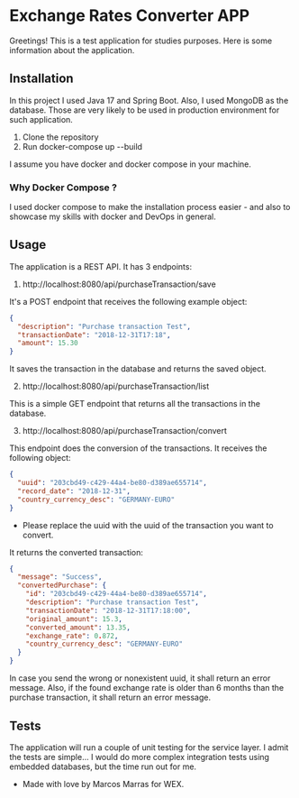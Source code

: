 # Exchange Rates Converter APP

Greetings! This is a test application for studies purposes. 
Here is some information about the application.

## Installation

In this project I used Java 17 and Spring Boot. Also, I used MongoDB as the database. Those are
very likely to be used in production environment for such application.

1. Clone the repository
2. Run docker-compose up --build

I assume you have docker and docker compose in your machine.

### Why Docker Compose ?

I used docker compose to make the installation process easier - and also to
showcase my skills with docker and DevOps in general.

## Usage

The application is a REST API. It has 3 endpoints:

1. http://localhost:8080/api/purchaseTransaction/save

It's a POST endpoint that receives the following example object:

```json
{
  "description": "Purchase transaction Test",
  "transactionDate": "2018-12-31T17:18",
  "amount": 15.30
}
```

It saves the transaction in the database and returns the saved object.

2. http://localhost:8080/api/purchaseTransaction/list

This is a simple GET endpoint that returns all the transactions in the database.

3. http://localhost:8080/api/purchaseTransaction/convert

This endpoint does the conversion of the transactions. It receives the following object:

```json
{
  "uuid": "203cbd49-c429-44a4-be80-d389ae655714",
  "record_date": "2018-12-31",
  "country_currency_desc": "GERMANY-EURO"
}
```
* Please replace the uuid with the uuid of the transaction you want to convert.

It returns the converted transaction:

```json
{
  "message": "Success",
  "convertedPurchase": {
    "id": "203cbd49-c429-44a4-be80-d389ae655714",
    "description": "Purchase transaction Test",
    "transactionDate": "2018-12-31T17:18:00",
    "original_amount": 15.3,
    "converted_amount": 13.35,
    "exchange_rate": 0.872,
    "country_currency_desc": "GERMANY-EURO"
  }
}
```

In case you send the wrong or nonexistent uuid, it shall return an error message. Also, if the found exchange rate is older than 6 months than the purchase 
transaction, it shall return an error message.

## Tests

The application will run a couple of unit testing for the service layer.
I admit the tests are simple... I would do more
complex integration tests using embedded databases, but the time run out for me.

* Made with love by Marcos Marras for WEX.
